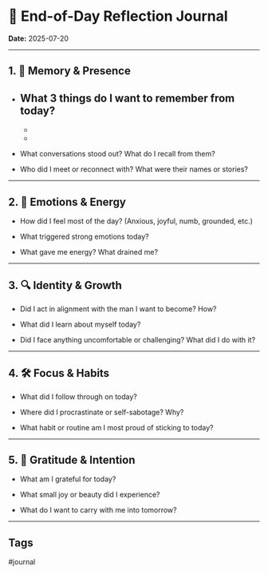 # 🌙 End-of-Day Reflection Journal

**Date:** 2025-07-20  <!-- adjust manually if you’re writing for a past day -->

---

## 1. 🧠 Memory & Presence

- What 3 things do I want to remember from today?
  - 
  - 
  - 

- What conversations stood out? What do I recall from them?

- Who did I meet or reconnect with? What were their names or stories?

---

## 2. 💭 Emotions & Energy

- How did I feel most of the day? (Anxious, joyful, numb, grounded, etc.)

- What triggered strong emotions today?

- What gave me energy? What drained me?

---

## 3. 🔍 Identity & Growth

- Did I act in alignment with the man I want to become? How?

- What did I learn about myself today?

- Did I face anything uncomfortable or challenging? What did I do with it?

---

## 4. 🛠 Focus & Habits

- What did I follow through on today?

- Where did I procrastinate or self-sabotage? Why?

- What habit or routine am I most proud of sticking to today?

---

## 5. 🌱 Gratitude & Intention

- What am I grateful for today?

- What small joy or beauty did I experience?

- What do I want to carry with me into tomorrow?

---

## Tags
#journal
